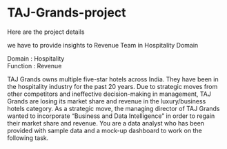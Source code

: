 # TAJ-Grands-project

Here are the project details 

we have to provide insights to Revenue Team in Hospitality Domain

 Domain   : Hospitality  
 Function : Revenue

 TAJ Grands owns multiple five-star hotels across India. They have been in the hospitality industry for the past 20 years. Due to strategic moves from other competitors and ineffective decision-making in management, TAJ Grands are losing its market share and revenue in the luxury/business hotels category. As a strategic move, the managing director of TAJ Grands wanted to incorporate “Business and Data Intelligence” in order to regain their market share and revenue.
You are a data analyst who has been provided with sample data and a mock-up dashboard to work on the following task. 
